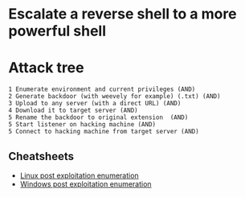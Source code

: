 # Escalate a reverse shell to a more powerful shell

# Attack tree

```text
1 Enumerate environment and current privileges (AND)
2 Generate backdoor (with weevely for example) (.txt) (AND)
3 Upload to any server (with a direct URL) (AND)
4 Download it to target server (AND)
5 Rename the backdoor to original extension  (AND)
5 Start listener on hacking machine (AND)
5 Connect to hacking machine from target server (AND)
```

## Cheatsheets

* [Linux post exploitation enumeration](cheatsheets:docs/enumeration/linux-post)
* [Windows post exploitation enumeration](cheatsheets:docs/enumeration/windows-post)

